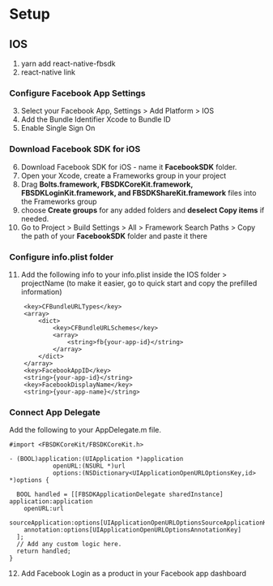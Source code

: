 # Setup

## IOS
1. yarn add react-native-fbsdk
2. react-native link

### Configure Facebook App Settings
3. Select your Facebook App, Settings > Add Platform > IOS
4. Add the Bundle Identifier Xcode to Bundle ID
5. Enable Single Sign On

### Download Facebook SDK for iOS
6. Download Facebook SDK for iOS - name it **FacebookSDK** folder.
7. Open your Xcode, create a Frameworks group in your project
8. Drag **Bolts.framework, FBSDKCoreKit.framework, FBSDKLoginKit.framework, and FBSDKShareKit.framework** files into the Frameworks group
9. choose **Create groups** for any added folders and **deselect Copy items** if needed.
10. Go to Project > Build Settings > All > Framework Search Paths > Copy the path of your **FacebookSDK** folder and paste it there

### Configure info.plist folder

11. Add the following info to your info.plist inside the IOS folder > projectName (to make it easier, go to quick start and copy the prefilled information)

```
	<key>CFBundleURLTypes</key>
	<array>
		<dict>
			<key>CFBundleURLSchemes</key>
			<array>
				<string>fb{your-app-id}</string>
			</array>
		</dict>
	</array>
	<key>FacebookAppID</key>
	<string>{your-app-id}</string>
	<key>FacebookDisplayName</key>
	<string>{your-app-name}</string>
```

### Connect App Delegate
Add the following to your AppDelegate.m file. 

```
#import <FBSDKCoreKit/FBSDKCoreKit.h>

- (BOOL)application:(UIApplication *)application 
            openURL:(NSURL *)url 
            options:(NSDictionary<UIApplicationOpenURLOptionsKey,id> *)options {

  BOOL handled = [[FBSDKApplicationDelegate sharedInstance] application:application
    openURL:url
    sourceApplication:options[UIApplicationOpenURLOptionsSourceApplicationKey]
    annotation:options[UIApplicationOpenURLOptionsAnnotationKey]
  ];
  // Add any custom logic here.
  return handled;
}
```

12. Add Facebook Login as a product in your Facebook app dashboard